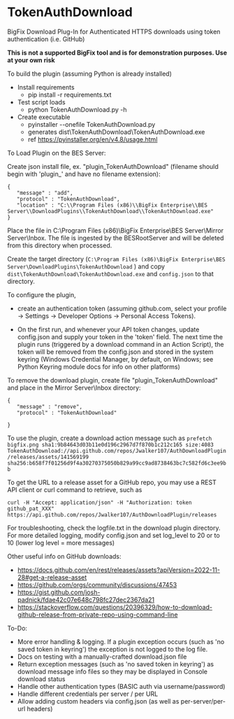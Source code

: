 # TokenAuthDownload
BigFix Download Plug-In for Authenticated HTTPS downloads using token authentication (i.e. GitHub)

**This is not a supported BigFix tool and is for demonstration purposes.  Use at your own risk**

To build the plugin (assuming Python is already installed)
* Install requirements
  - pip install -r requirements.txt
* Test script loads
  - python TokenAuthDownload.py -h
* Create executable
  - pyinstaller --onefile TokenAuthDownload.py
  - generates dist\TokenAuthDownload\TokenAuthDownload.exe
  - ref https://pyinstaller.org/en/v4.8/usage.html


To Load Plugin on the BES Server:

Create json install file, ex. "plugin_TokenAuthDownload" (filename should begin with 'plugin_' and have no filename extension):

    {
       "message" : "add",
       "protocol" : "TokenAuthDownload",
       "location" : "C:\\Program Files (x86)\\BigFix Enterprise\\BES Server\\DownloadPlugins\\TokenAuthDownload\\TokenAuthDownload.exe"
    }

Place the file in C:\Program Files (x86)\BigFix Enterprise\BES Server\Mirror Server\Inbox.  The file is ingested by the BESRootServer and will be deleted from this directory when processed.

Create the target directory (`C:\Program Files (x86)\BigFix Enterprise\BES Server\DownloadPlugins\TokenAuthDownload` ) and copy `dist\TokenAuthDownload\TokenAuthDownload.exe` and `config.json` to that directory.

To configure the plugin, 
* create an authentication token (assuming github.com, select your profile -> Settings -> Developer Options -> Personal Access Tokens).

* On the first run, and whenever your API token changes, update config.json and supply your token in the 'token' field.  The next time the plugin runs (triggered by a download command in an Action Script), the token will be removed from the config.json and stored in the system keyring (Windows Credential Manager, by default, on Windows; see Python Keyring module docs for info on other platforms)

To remove the download plugin, create file "plugin_TokenAuthDownload" and place in the Mirror Server\Inbox directory:

    {
       "message" : "remove",
       "protocol" : "TokenAuthDownload"
       
    }

To use the plugin, create a download action message such as
`prefetch bigfix.png sha1:9b84643d03b11e0d196c2967d7f870b1c212c165 size:4083 TokenAuthDownload://api.github.com/repos/Jwalker107/AuthDownloadPlugin/releases/assets/141569199 sha256:b658f7f01256d9f4a30270375050b829a99cc9ad8738463bc7c582fd6c3ee9bb`

To get the URL to a release asset for a GitHub repo, you may use a REST API client or curl command to retrieve, such as

    curl -H "Accept: application/json" -H "Authorization: token github_pat_XXX" https://api.github.com/repos/Jwalker107/AuthDownloadPlugin/releases

For troubleshooting, check the logfile.txt in the download plugin directory.  For more detailed logging, modify config.json and set log_level to 20 or to 10 (lower log level = more messages)

Other useful info on GitHub downloads:
* https://docs.github.com/en/rest/releases/assets?apiVersion=2022-11-28#get-a-release-asset
* https://github.com/orgs/community/discussions/47453
* https://gist.github.com/josh-padnick/fdae42c07e648c798fc27dec2367da21
* https://stackoverflow.com/questions/20396329/how-to-download-github-release-from-private-repo-using-command-line

To-Do:
* More error handling & logging.  If a plugin exception occurs (such as 'no saved token in keyring') the exception is not logged to the log file.
* Docs on testing with a manually-crafted download.json file
* Return exception messages (such as 'no saved token in keyring') as download message info files so they may be displayed in Console download status
* Handle other authentication types (BASIC auth via username/password)
* Handle different credentials per server / per URL
* Allow adding custom headers via config.json (as well as per-server/per-url headers)
